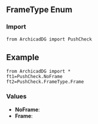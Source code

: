 ## FrameType Enum

### Import
```
from ArchicadDG import PushCheck
``` 

## Example
```
from ArchicadDG import *
ft1=PushCheck.NoFrame
ft2=PushCheck.FrameType.Frame
```

### Values
* **NoFrame**:
* **Frame**: